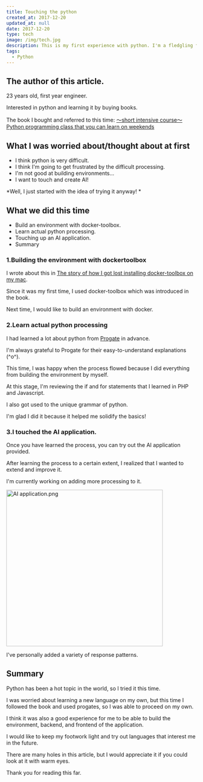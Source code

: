 ```yaml
---
title: Touching the python
created_at: 2017-12-20
updated_at: null
date: 2017-12-20
type: tech
image: /img/tech.jpg
description: This is my first experience with python. I'm a fledgling front-end engineer, but I'll do my best to catch up.
tags:
  - Python
---
```


## The author of this article.

23 years old, first year engineer.

Interested in python and learning it by buying books.

The book I bought and referred to this time: [～short intensive course～ Python programming class that you can learn on weekends](http://www.sbcr.jp/products/4797388978.html?sku=4797388978#supportDl)

## What I was worried about/thought about at first

- I think python is very difficult.
- I think I'm going to get frustrated by the difficult processing.
- I'm not good at building environments...
- I want to touch and create AI!

*Well, I just started with the idea of trying it anyway! *

## What we did this time

- Build an environment with docker-toolbox.
- Learn actual python processing.
- Touching up an AI application.
- Summary

### 1.Building the environment with dockertoolbox

I wrote about this in [The story of how I got lost installing docker-toolbox on my mac](https://qiita.com/ranmaru_genki/items/bbffb904ed223e1bffb5).

Since it was my first time, I used docker-toolbox which was introduced in the book.

Next time, I would like to build an environment with docker.

### 2.Learn actual python processing

I had learned a lot about python from [Progate](https://prog-8.com/) in advance.

I'm always grateful to Progate for their easy-to-understand explanations (^o^).

This time, I was happy when the process flowed because I did everything from building the environment by myself.

At this stage, I'm reviewing the if and for statements that I learned in PHP and Javascript.

I also got used to the unique grammar of python.

I'm glad I did it because it helped me solidify the basics!

### 3.I touched the AI application.

Once you have learned the process, you can try out the AI application provided.

After learning the process to a certain extent, I realized that I wanted to extend and improve it.

I'm currently working on adding more processing to it.

<img width="414" alt="AI application.png" src="https://qiita-image-store.s3.amazonaws.com/0/199085/61455778-e37d-3e3a-66c3-9a32d277a8c0.png">

I've personally added a variety of response patterns.

## Summary

Python has been a hot topic in the world, so I tried it this time.

I was worried about learning a new language on my own, but this time I followed the book and used progates, so I was able to proceed on my own.

I think it was also a good experience for me to be able to build the environment, backend, and frontend of the application.

I would like to keep my footwork light and try out languages that interest me in the future.

There are many holes in this article, but I would appreciate it if you could look at it with warm eyes.

Thank you for reading this far.
